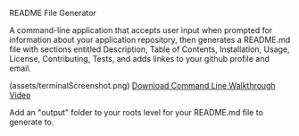 README File Generator 

A command-line application that accepts user input
when prompted for information about your application repository, then generates a README.md file with sections entitled Description, Table of Contents, Installation, Usage, License, Contributing, Tests, and adds linkes to your github profile and email.

(assets/terminalScreenshot.png)
[Download Command Line Walkthrough Video](assets/ReadMeFileGeneratorInstructions.mov)

Add an "output" folder to your roots level for your README.md file to generate to.